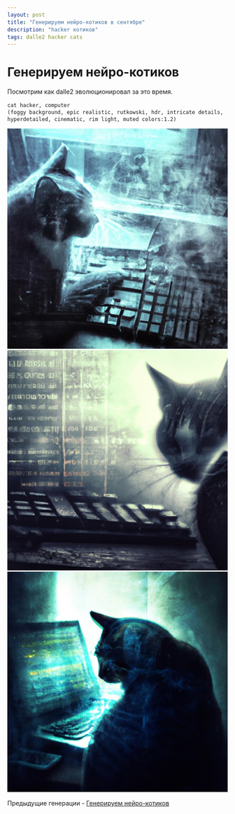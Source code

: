 ```yaml
---
layout: post
title: "Генерируем нейро-котиков в сентябре"
description: "hacker котиков"
tags: dalle2 hacker cats
---
```

# Генерируем нейро-котиков

Посмотрим как dalle2 эволюционировал за это время. 

```
cat hacker, computer
(foggy background, epic realistic, rutkowski, hdr, intricate details, hyperdetailed, cinematic, rim light, muted colors:1.2)
```

![hacker-cat-7](/assets/blog/dalle2-hacker-cat/hacker_cat7.jpg)
![hacker-cat-8](/assets/blog/dalle2-hacker-cat/hacker_cat8.jpg)
![hacker-cat-9](/assets/blog/dalle2-hacker-cat/hacker_cat9.jpg)

Предыдущие генерации - [Генерируем нейро-котиков](/2023/07/19/dalle2-cat-hacker.html)

